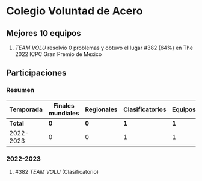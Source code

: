 ---
---

# Colegio Voluntad de Acero

## Mejores 10 equipos

1. _TEAM VOLU_ resolvió 0 problemas y obtuvo el lugar #382 (64%) en The 2022 ICPC Gran Premio de Mexico

## Participaciones

### Resumen

| Temporada | Finales mundiales | Regionales | Clasificatorios | Equipos |
| --- | --- | --- | --- | --- |
| **Total** | **0** | **0** | **1** | **1** |
| 2022-2023 | 0 | 0 | 1 | 1 |

### 2022-2023

1. #382 _TEAM VOLU_ (Clasificatorio)



